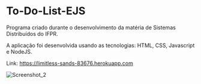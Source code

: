 # To-Do-List-EJS

Programa criado durante o desenvolvimento da matéria de Sistemas Distribuídos do IFPR.

A aplicação foi desenvolvida usando as tecnologias: HTML, CSS, Javascript e NodeJS.

Link: https://limitless-sands-83676.herokuapp.com


![Screenshot_2](https://user-images.githubusercontent.com/74630279/189027320-46b51869-d6be-49d3-a155-70406498b962.jpg)
